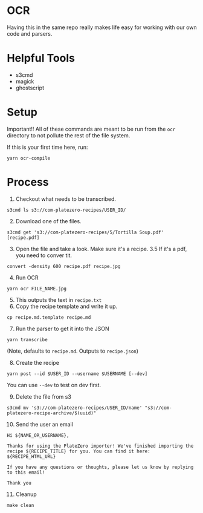 # OCR #
Having this in the same repo really makes life easy for working with our own
code and parsers.

# Helpful Tools #
* s3cmd
* magick
* ghostscript

# Setup
Important!! All of these commands are meant to be run from the `ocr` directory
to not pollute the rest of the file system.

If this is your first time here, run:
```
yarn ocr-compile
```

# Process

1. Checkout what needs to be transcribed.
```
s3cmd ls s3://com-platezero-recipes/USER_ID/
```

2. Download one of the files.
```
s3cmd get 's3://com-platezero-recipes/5/Tortilla Soup.pdf' [recipe.pdf]
```

3. Open the file and take a look. Make sure it's a recipe.
3.5 If it's a pdf, you need to conver tit.
```
convert -density 600 recipe.pdf recipe.jpg
```
4. Run OCR
```
yarn ocr FILE_NAME.jpg
```
5. This outputs the text in `recipe.txt`
6. Copy the recipe template and write it up.
```
cp recipe.md.template recipe.md
```
7. Run the parser to get it into the JSON
```
yarn transcribe
```
(Note, defaults to `recipe.md`. Outputs to `recipe.json`)

8. Create the recipe
```
yarn post --id $USER_ID --username $USERNAME [--dev]
```
You can use `--dev` to test on dev first.

9. Delete the file from s3
```
s3cmd mv 's3://com-platezero-recipes/USER_ID/name' "s3://com-platezero-recipe-archive/$(uuid)"
```

10. Send the user an email
```
Hi ${NAME_OR_USERNAME},

Thanks for using the PlateZero importer! We've finished importing the recipe ${RECIPE_TITLE} for you. You can find it here: ${RECIPE_HTML_URL}

If you have any questions or thoughts, please let us know by replying to this email!

Thank you
```


11. Cleanup
```
make clean
```
